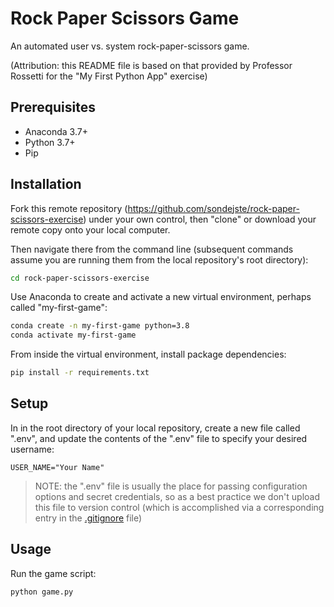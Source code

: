 # Rock Paper Scissors Game
An automated user vs. system rock-paper-scissors game.

(Attribution: this README file is based on that provided by Professor Rossetti for the "My First Python App" exercise)

## Prerequisites

  + Anaconda 3.7+
  + Python 3.7+
  + Pip

## Installation

Fork this remote repository (https://github.com/sondejste/rock-paper-scissors-exercise) under your own control, then "clone" or download your remote copy onto your local computer.

Then navigate there from the command line (subsequent commands assume you are running them from the local repository's root directory):

```sh
cd rock-paper-scissors-exercise
```

Use Anaconda to create and activate a new virtual environment, perhaps called "my-first-game":

```sh
conda create -n my-first-game python=3.8
conda activate my-first-game
```

From inside the virtual environment, install package dependencies:

```sh
pip install -r requirements.txt
```

## Setup

In in the root directory of your local repository, create a new file called ".env", and update the contents of the ".env" file to specify your desired username:

    USER_NAME="Your Name"

> NOTE: the ".env" file is usually the place for passing configuration options and secret credentials, so as a best practice we don't upload this file to version control (which is accomplished via a corresponding entry in the [.gitignore](/.gitignore) file)

## Usage

Run the game script:

```py
python game.py
